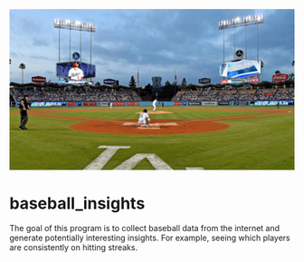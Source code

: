 ![Dodger Stadium](photos/dodger_stadium.jpg)

# baseball_insights
The goal of this program is to collect baseball data from the internet and generate
potentially interesting insights. For example, seeing which players are consistently on hitting streaks.
